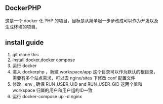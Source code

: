 ## DockerPHP

这是一个 docker 化 PHP 的项目，目标是从简单起一步步改成可以作为开发以及生成环境的项目。

## install guide

1. git clone this
2. install docker,docker compose
3. 运行 docker
4. 进入 dockerphp ，新建 workspace/app 这个目录可以作为默认的根目录，需要有多个站点需求，可以去 nginx/sites 下修改 conf 配置文件
5. 修改 . env , 确保 RUN_USER_UID and RUN_USER_GID 这两个值和 workspace 归属的用户和用户组的ID一致
6. 运行 docker-compose up -d nginx
